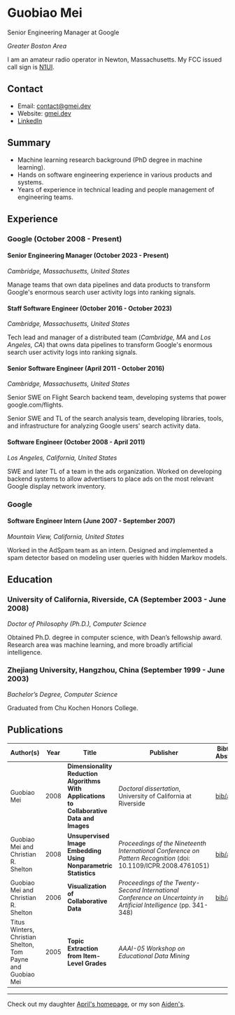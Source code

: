# Guobiao Mei

Senior Engineering Manager at Google

*Greater Boston Area*

I am an amateur radio operator in Newton, Massachusetts. My FCC issued call sign is [N1UI](/n1ui).

## Contact
* Email: [contact@gmei.dev](mailto:contact@gmei.dev)
* Website: [gmei.dev](http://gmei.dev/)
* [LinkedIn](https://www.linkedin.com/in/guobiao/)

## Summary
* Machine learning research background (PhD degree in machine learning).
* Hands on software engineering experience in various products and systems.
* Years of experience in technical leading and people management of engineering teams.

## Experience
### Google (October 2008 - Present)
#### Senior Engineering Manager (October 2023 - Present)
*Cambridge, Massachusetts, United States*

Manage teams that own data pipelines and data products to transform Google's enormous search user activity logs into ranking signals.

#### Staff Software Engineer (October 2016 - October 2023)
*Cambridge, Massachusetts, United States*

Tech lead and manager of a distributed team (*Cambridge, MA* and *Los Angeles, CA*) that owns data pipelines to transform Google's enormous search user activity logs into ranking signals.

#### Senior Software Engineer (April 2011 - October 2016)
*Cambridge, Massachusetts, United States*

Senior SWE on Flight Search backend team, developing systems that power google.com/flights.

Senior SWE and TL of the search analysis team, developing libraries, tools, and infrastructure for analyzing Google users' search activity data.

#### Software Engineer (October 2008 - April 2011)
*Los Angeles, California, United States*

SWE and later TL of a team in the ads organization. Worked on developing backend systems to allow advertisers to place ads on the most relevant Google display network inventory.

### Google
#### Software Engineer Intern (June 2007 - September 2007)
*Mountain View, California, United States*

Worked in the AdSpam team as an intern. Designed and implemented a spam detector based on modeling user queries with hidden Markov models.

## Education
### University of California, Riverside, CA (September 2003 - June 2008)
*Doctor of Philosophy (Ph.D.), Computer Science*

Obtained Ph.D. degree in computer science, with Dean’s fellowship award. Research area was machine learning, and more broadly artificial intelligence.

### Zhejiang University, Hangzhou, China (September 1999 - June 2003)
*Bachelor’s Degree, Computer Science*

Graduated from Chu Kochen Honors College.

## Publications

| Author(s) | Year | Title | Publisher | Bibtex / Abstract | Download |
| --- | --- | --- | --- | --- | --- |
| Guobiao Mei | 2008 | **Dimensionality Reduction Algorithms With Applications to Collaborative Data and Images** | _Doctoral dissertation_, University of California at Riverside | [bib/abs](/assets/papers/Mei08) | [![PDF](/assets/images/pdf.gif)](/assets/papers/dissertation.pdf) |
| Guobiao Mei and Christian R. Shelton | 2008 | **Unsupervised Image Embedding Using Nonparametric Statistics** | _Proceedings of the Nineteenth International Conference on Pattern Recognition_ (doi: 10.1109/ICPR.2008.4761051) | [bib/abs](/assets/papers/MeiShe08) | [![PDF](/assets/images/pdf.gif)](/assets/papers/icpr08.pdf) |
| Guobiao Mei and Christian R. Shelton | 2006 | **Visualization of Collaborative Data** | _Proceedings of the Twenty-Second International Conference on Uncertainty in Artificial Intelligence_ (pp. 341-348) | [bib/abs](/assets/papers/MeiShe06) | [![PDF](/assets/images/pdf.gif)](/assets/papers/covis.pdf) |
| Titus Winters, Christian Shelton, Tom Payne and Guobiao Mei | 2005 | **Topic Extraction from Item-Level Grades** | _AAAI-05 Workshop on Educational Data Mining_ | | [![PDF](/assets/images/pdf.gif)](/assets/papers/aaai05-w2.pdf) |

---
Check out my daughter [April's homepage](/april), or my son [Aiden's](/aiden).
